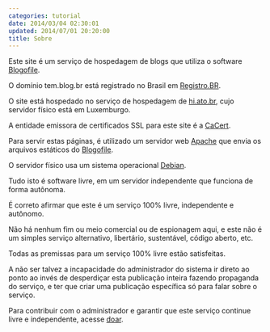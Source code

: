 ```yaml
---
categories: tutorial
date: 2014/03/04 02:30:01
updated: 2014/07/01 20:20:00
title: Sobre
---
```

Este site é um serviço de hospedagem de blogs que utiliza o software [Blogofile](http://www.blogofile.com).

O domínio tem.blog.br está registrado no Brasil em [Registro.BR](http://registro.br).

O site está hospedado no serviço de hospedagem de [hi.ato.br](http://hi.ato.br), cujo servidor físico está em Luxemburgo.

A entidade emissora de certificados SSL para este site é a [CaCert](https://cacert.org).

Para servir estas páginas, é utilizado um servidor web [Apache](https://httpd.apache.org/) que envia os arquivos estáticos do [Blogofile](http://www.blogofile.com).

O servidor físico usa um sistema operacional [Debian](http://www.debian.org).

Tudo isto é software livre, em um servidor independente que funciona de forma autônoma.

É correto afirmar que este é um serviço 100% livre, independente e autônomo.

Não há nenhum fim ou meio comercial ou de espionagem aqui, e este não é um simples serviço alternativo, libertário, sustentável, código aberto, etc.

Todas as premissas para um serviço 100% livre estão satisfeitas.

A não ser talvez a incapacidade do administrador do sistema ir direto ao ponto ao invés de desperdiçar esta publicação inteira fazendo propaganda do serviço, e ter que criar uma publicação específica só para falar sobre o serviço.

Para contribuir com o administrador e garantir que este serviço continue livre e independente, acesse [doar](../doar).
